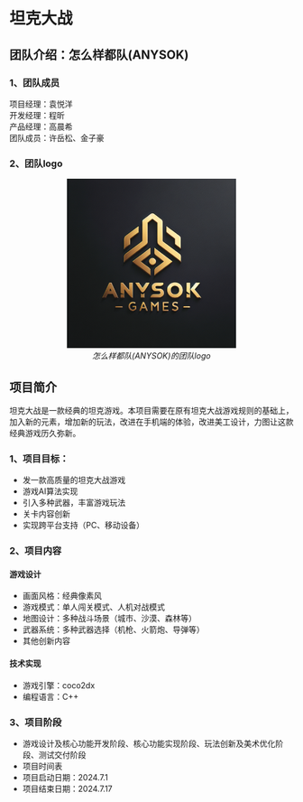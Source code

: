# 坦克大战
## 团队介绍：怎么样都队(ANYSOK)
### 1、团队成员
项目经理：袁悦洋  
开发经理：程昕  
产品经理：高晨希  
团队成员：许岳松、金子豪
### 2、团队logo
<div align="center">
  <img src="README.assets/logo.png" width="300" height="300">
  <br>
    <em>怎么样都队(ANYSOK)的团队logo</em>
</div>
  
## 项目简介
坦克大战是一款经典的坦克游戏。本项目需要在原有坦克大战游戏规则的基础上，加入新的元素，增加新的玩法，改进在手机端的体验，改进美工设计，力图让这款经典游戏历久弥新。  
### 1、项目目标：
- 发一款高质量的坦克大战游戏
- 游戏AI算法实现 
- 引入多种武器，丰富游戏玩法 
- 关卡内容创新
- 实现跨平台支持（PC、移动设备）
### 2、项目内容 
#### 游戏设计 
- 画面风格：经典像素风
- 游戏模式：单人闯关模式、人机对战模式 
- 地图设计：多种战斗场景（城市、沙漠、森林等） 
- 武器系统：多种武器选择（机枪、火箭炮、导弹等） 
- 其他创新内容
#### 技术实现 
- 游戏引擎：coco2dx
- 编程语言：C++
### 3、项目阶段 
- 游戏设计及核心功能开发阶段、核心功能实现阶段、玩法创新及美术优化阶段、测试交付阶段
- 项目时间表 
- 项目启动日期：2024.7.1
- 项目结束日期：2024.7.17
